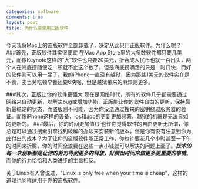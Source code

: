 ```yaml
--- 
categories: software
comments: true
layout: post
title: 为什么要使用正版软件
---
```

今天我将Mac上的盗版软件全部卸载了，决定从此只用正版软件。为什么呢？
###首先，正版软件其实很便宜
在Mac App Store里的大多数软件都只要几美元，而像Keynote这样的“大”软件也只要20美元，折合成人民币也就一百出头，两个人在海底捞随便吃一顿就不止这个数了，但是海底捞满足的只是一时口快，而好的软件则可以用一辈子。我的iPhone一直没有越狱，因为那些1美元的软件实在是不贵，麦当劳吃顿早餐还要6块呢，但是越狱带来的麻烦则更多。

<!--more-->

###其次，正版让你的软件更强大
现在是网络时代，所有的软件几乎都需要通过网络来自动更新，以解决bug或增加功能，正版能让你的软件自由的更新，保持最新最稳定的状态，而盗版则不可能，因为你没法通过搜来的密钥绕过服务器的验证。而像iPhone这样的设备，ios和app的更新更加频繁，越狱的机器是无法自如的更新的。
###最后，你的时间更加值钱
也许你觉得软件的自由更新无所谓，你总是可以通过搜索引擎找到破解的办法来安装新的版本，但是你有没有注意到你为此付出的成本？为了让你的盗版软件能正常工作，你也许要花几个小时甚至一下午的时间来折腾，你的时间全浪费在这些一点小钱就可以解决的问题上面了。***技术的每一次创新都是让你的劳力得到更多的释放，好腾出时间来做更多更重要的事情***。而你的行为恰恰和人类进步的主旨相反。

关于Linux有人曾说过，"Linux is only free when your time is cheap"，这样的道理也同样适用于你的盗版软件。
